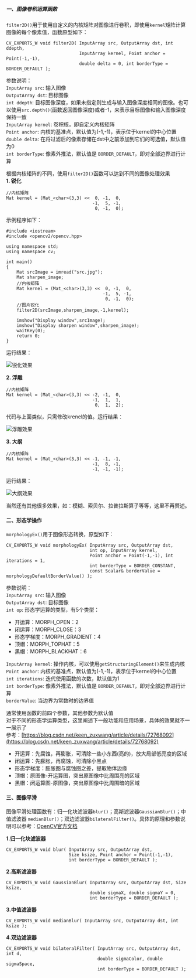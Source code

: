 ##### 一、图像卷积运算函数
`filter2D()`用于使用自定义的内核矩阵对图像进行卷积，即使用`kernel`矩阵计算图像的每个像素值，函数原型如下：
```
CV_EXPORTS_W void filter2D( InputArray src, OutputArray dst, int ddepth,
                            InputArray kernel, Point anchor = Point(-1,-1),
                            double delta = 0, int borderType = BORDER_DEFAULT );
```
参数说明：  
`InputArray src`: 输入图像  
`OutputArray dst`: 目标图像  
`int ddepth`: 目标图像深度，如果未指定则生成与输入图像深度相同的图像。也可以使用`src.depth()`(函数返回图像深度)或者-1，来表示目标图像和输入图像深度保持一致  
`InputArray kernel`: 卷积核，即自定义内核矩阵  
`Point anchor`: 内核的基准点，默认值为(-1,-1)，表示位于kernel的中心位置  
`double delta`: 在将过滤后的像素存储在dst中之前添加到它们的可选值，默认值为0  
`int borderType`: 像素外推法，默认值是 `BORDER_DEFAULT`，即对全部边界进行计算  

根据内核矩阵的不同，使用`filter2D()`函数可以达到不同的图像处理效果  
**1. 锐化**  
```
//内核矩阵
Mat kernel = (Mat_<char>(3,3) <<  0, -1,  0,
                                 -1,  5, -1,
                                  0, -1,  0);
```
示例程序如下：
```
#include <iostream>
#include <opencv2/opencv.hpp>
 
using namespace std;
using namespace cv;

int main()
{
    Mat srcImage = imread("src.jpg");
    Mat sharpen_image;
    //内核矩阵
    Mat kernel = (Mat_<char>(3,3) <<  0, -1,  0,
                                     -1,  5, -1,
                                      0, -1,  0);
    //图片锐化
    filter2D(srcImage,sharpen_image,-1,kernel);

	imshow("Display window",srcImage);
    imshow("Display sharpen window",sharpen_image);
	waitKey(0);
	return 0;
}
```
运行结果：  

![锐化效果](https://upload-images.jianshu.io/upload_images/22192996-c3248c27e438d095.png?imageMogr2/auto-orient/strip%7CimageView2/2/w/1240)

**2. 浮雕**  
```
//内核矩阵
Mat kernel = (Mat_<char>(3,3) << -2, -1,  0,
                                 -1,  1,  1,
                                  0,  1,  2);
```
代码与上面类似，只需修改krenel的值。运行结果：

![浮雕效果](https://upload-images.jianshu.io/upload_images/22192996-49778bc9ba85ed27.png?imageMogr2/auto-orient/strip%7CimageView2/2/w/1240)

**3. 大纲**  
```
//内核矩阵
Mat kernel = (Mat_<char>(3,3) << -1, -1, -1,
                                 -1,  8, -1,
                                 -1, -1, -1);
```
运行结果：

![大纲效果](https://upload-images.jianshu.io/upload_images/22192996-957dcdf0362b71ab.png?imageMogr2/auto-orient/strip%7CimageView2/2/w/1240)

当然还有其他很多效果，如：模糊、索贝尔、拉普拉斯算子等等，这里不再赘述。

#### 二、形态学操作
`morphologyEx()`用于图像形态转换，原型如下：
```
CV_EXPORTS_W void morphologyEx( InputArray src, OutputArray dst,
                                int op, InputArray kernel,
                                Point anchor = Point(-1,-1), int iterations = 1,
                                int borderType = BORDER_CONSTANT,
                                const Scalar& borderValue = morphologyDefaultBorderValue() );
```
参数说明：  
`InputArray src`: 输入图像  
`OutputArray dst`: 目标图像  
`int op`: 形态学运算的类型，有5个类型：  
- 开运算：MORPH_OPEN：2
- 闭运算：MORPH_CLOSE：3
- 形态学梯度：MORPH_GRADIENT：4
- 顶帽：MORPH_TOPHAT：5
- 黑帽：MORPH_BLACKHAT：6

`InputArray kernel`: 操作内核，可以使用`getStructuringElement()`来生成内核  
`Point anchor`: 内核的基准点，默认值为(-1,-1)，表示位于kernel的中心位置  
`int iterations`: 迭代使用函数的次数，默认值为1  
`int borderType`: 像素外推法，默认值是 `BORDER_DEFAULT`，即对全部边界进行计算  
`borderValue`: 当边界为常数时的边界值  

通常使用函数的前四个参数，其他参数为默认值  
对于不同的形态学运算类型，这里阐述下一般功能和应用场景，具体的效果就不一一展示了  
参考：[https://blog.csdn.net/keen_zuxwang/article/details/72768092](https://blog.csdn.net/keen_zuxwang/article/details/72768092)  
- 开运算：先腐蚀，再膨胀，可清除一些小东西(亮的)，放大局部低亮度的区域
- 闭运算：先膨胀，再腐蚀，可清除小黑点
- 形态学梯度：膨胀图与腐蚀图之差，提取物体边缘
- 顶帽：原图像-开运算图，突出原图像中比周围亮的区域
- 黑帽：闭运算图-原图像，突出原图像中比周围暗的区域

#### 三、图像平滑
图像平滑处理函数有：归一化块滤波器`blur()`；高斯滤波器`GaussianBlur()`；中值滤波器 `medianBlur()`；双边滤波器`bilateralFilter()`。具体的原理和参数说明可以参考：[OpenCV官方文档](http://www.opencv.org.cn/opencvdoc/2.3.2/html/doc/tutorials/imgproc/gausian_median_blur_bilateral_filter/gausian_median_blur_bilateral_filter.html)

**1.归一化块滤波器**
```
CV_EXPORTS_W void blur( InputArray src, OutputArray dst,
                        Size ksize, Point anchor = Point(-1,-1),
                        int borderType = BORDER_DEFAULT );
```
**2.高斯滤波器**
```
CV_EXPORTS_W void GaussianBlur( InputArray src, OutputArray dst, Size ksize,
                                double sigmaX, double sigmaY = 0,
                                int borderType = BORDER_DEFAULT );
```
**3.中值滤波器**
```
CV_EXPORTS_W void medianBlur( InputArray src, OutputArray dst, int ksize );
```
**4.双边滤波器**
```
CV_EXPORTS_W void bilateralFilter( InputArray src, OutputArray dst, int d,
                                   double sigmaColor, double sigmaSpace,
                                   int borderType = BORDER_DEFAULT );
```





